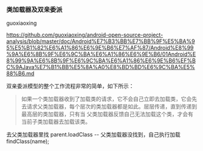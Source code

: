 ### 类加载器及双亲委派

guoxiaoxing

https://github.com/guoxiaoxing/android-open-source-project-analysis/blob/master/doc/Android%E7%B3%BB%E7%BB%9F%E5%BA%95%E5%B1%82%E6%A1%86%E6%9E%B6%E7%AF%87/Android%E8%99%9A%E6%8B%9F%E6%9C%BA%E6%A1%86%E6%9E%B6/01Android%E8%99%9A%E6%8B%9F%E6%9C%BA%E6%A1%86%E6%9E%B6%EF%BC%9AJava%E7%B1%BB%E5%8A%A0%E8%BD%BD%E6%9C%BA%E5%88%B6.md

双亲委派模型的整个工作流程非常的简单，如下所示：

> 如果一个类加载器收到了加载类的请求，它不会自己立即去加载类，它会先去请求父类加载器，每个层次的类加载器都是如此。层层传递，直到传递到最高层的类加载器，只有当 父类加载器反馈自己无法加载这个类，才会有当前子类加载器去加载该类。


去父类加载器里找 parent.loadClass   --  父类加载器没找到，自己执行加载 findClass(name);